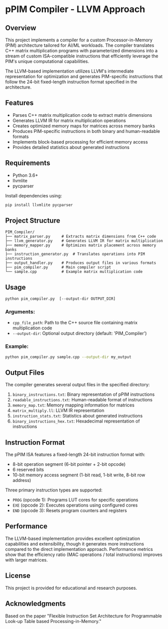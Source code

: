 # pPIM Compiler - LLVM Approach

## Overview

This project implements a compiler for a custom Processor-in-Memory (PIM) architecture tailored for AI/ML workloads. The compiler translates C++ matrix multiplication programs with parameterized dimensions into a stream of custom ISA-compatible instructions that efficiently leverage the PIM's unique computational capabilities.

The LLVM-based implementation utilizes LLVM's intermediate representation for optimization and generates PIM-specific instructions that follow the 24-bit fixed-length instruction format specified in the architecture.

## Features

- Parses C++ matrix multiplication code to extract matrix dimensions
- Generates LLVM IR for matrix multiplication operations
- Creates optimized memory maps for matrices across memory banks
- Produces PIM-specific instructions in both binary and human-readable formats
- Implements block-based processing for efficient memory access
- Provides detailed statistics about generated instructions

## Requirements

- Python 3.6+
- llvmlite
- pycparser

Install dependencies using:
```bash
pip install llvmlite pycparser
```

## Project Structure

```
PIM_Compiler/
├── matrix_parser.py     # Extracts matrix dimensions from C++ code
├── llvm_generator.py    # Generates LLVM IR for matrix multiplication
├── memory_mapper.py     # Optimizes matrix placement across memory banks
├── instruction_generator.py  # Translates operations into PIM instructions
├── output_handler.py    # Produces output files in various formats
├── pim_compiler.py      # Main compiler script
└── sample.cpp           # Example matrix multiplication code
```

## Usage

```bash
python pim_compiler.py  [--output-dir OUTPUT_DIR]
```

### Arguments:
- `cpp_file_path`: Path to the C++ source file containing matrix multiplication code
- `--output-dir`: Optional output directory (default: 'PIM_Compiler')

### Example:
```bash
python pim_compiler.py sample.cpp --output-dir my_output
```

## Output Files

The compiler generates several output files in the specified directory:

1. `binary_instructions.txt`: Binary representation of pPIM instructions
2. `readable_instructions.txt`: Human-readable format of instructions
3. `memory_map.txt`: Memory mapping information for matrices
4. `matrix_multiply.ll`: LLVM IR representation
5. `instruction_stats.txt`: Statistics about generated instructions
6. `binary_instructions_hex.txt`: Hexadecimal representation of instructions

## Instruction Format

The pPIM ISA features a fixed-length 24-bit instruction format with:

- 8-bit operation segment (6-bit pointer + 2-bit opcode)
- 6 reserved bits
- 10-bit memory access segment (1-bit read, 1-bit write, 8-bit row address)

Three primary instruction types are supported:
- `PROG` (opcode 1): Programs LUT cores for specific operations
- `EXE` (opcode 2): Executes operations using configured cores
- `END` (opcode 3): Resets program counters and registers

## Performance

The LLVM-based implementation provides excellent optimization capabilities and extensibility, though it generates more instructions compared to the direct implementation approach. Performance metrics show that the efficiency ratio (MAC operations / total instructions) improves with larger matrices.

## License

This project is provided for educational and research purposes.

## Acknowledgments

Based on the paper "Flexible Instruction Set Architecture for Programmable Look-up Table based Processing-in-Memory."
